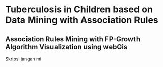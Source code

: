 # Tuberculosis in Children based on Data Mining with Association Rules
## Association Rules Mining with FP-Growth Algorithm Visualization using webGis
Skripsi
jangan mi
